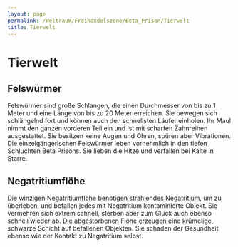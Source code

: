 ```yaml
---
layout: page
permalink: /Weltraum/Freihandelszone/Beta_Prison/Tierwelt
title: Tierwelt
---
```


# Tierwelt

## Felswürmer

Felswürmer sind große Schlangen, die einen Durchmesser von bis zu 1 Meter und eine Länge von bis zu 20 Meter erreichen. Sie bewegen sich schlängelnd fort und können auch den schnellsten Läufer einholen. Ihr Maul nimmt den ganzen vorderen Teil ein und ist mit scharfen Zahnreihen ausgestattet. Sie besitzen keine Augen und Ohren, spüren aber Vibrationen. Die einzelgängerischen Felswürmer leben vornehmlich in den tiefen Schluchten Beta Prisons. Sie lieben die Hitze und verfallen bei Kälte in Starre.

## Negatritiumflöhe

Die winzigen Negatritiumflöhe benötigen strahlendes Negatritium, um zu überleben, und befallen jedes mit Negatritium kontaminierte Objekt. Sie vermehren sich extrem schnell, sterben aber zum Glück auch ebenso schnell wieder ab. Die abgestorbenen Flöhe erzeugen eine krümelige, schwarze Schicht auf befallenen Objekten. Sie schaden der Gesundheit ebenso wie der Kontakt zu Negatritium selbst.
